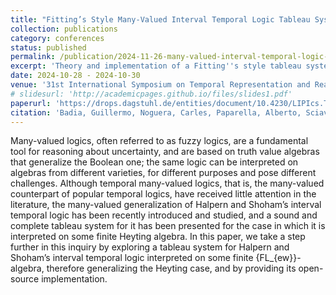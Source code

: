 ```yaml
---
title: "Fitting’s Style Many-Valued Interval Temporal Logic Tableau System: Theory and Implementation"
collection: publications
category: conferences
status: published
permalink: /publication/2024-11-26-many-valued-interval-temporal-logic-tableau
excerpt: 'Theory and implementation of a Fitting''s style tableau system for Many-Valued Interval Temporal Logic.'
date: 2024-10-28 - 2024-10-30
venue: '31st International Symposium on Temporal Representation and Reasoning (TIME 2024), Montpellier, France, 28-30 October 2024.'
# slidesurl: 'http://academicpages.github.io/files/slides1.pdf'
paperurl: 'https://drops.dagstuhl.de/entities/document/10.4230/LIPIcs.TIME.2024.7'
citation: 'Badia, Guillermo, Noguera, Carles, Paparella, Alberto, Sciavicco, Guido, and Stan, Eduard I. (2024). &quot;Fitting''s Style Many-Valued Interval Temporal Logic Tableau System: Theory and Implementation.&quot; <i>31st International Symposium on Temporal Representation and Reasoning (TIME 2024), Montpellier, France, 28-30 October 2024</i>. 1(1).'
---
```


Many-valued logics, often referred to as fuzzy logics, are a fundamental tool for reasoning about uncertainty, and are based on truth value algebras that generalize the Boolean one; the same logic can be interpreted on algebras from different varieties, for different purposes and pose different challenges. Although temporal many-valued logics, that is, the many-valued counterpart of popular temporal logics, have received little attention in the literature, the many-valued generalization of Halpern and Shoham’s interval temporal logic has been recently introduced and studied, and a sound and complete tableau system for it has been presented for the case in which it is interpreted on some finite Heyting algebra. In this paper, we take a step further in this inquiry by exploring a tableau system for Halpern and Shoham’s interval temporal logic interpreted on some finite {FL_{ew}}-algebra, therefore generalizing the Heyting case, and by providing its open-source implementation.
